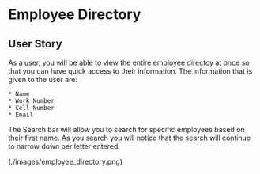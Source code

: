 # Employee Directory 

## User Story 
As a user, you will be able to view the entire employee directoy at once so that you can have quick access to their information. The information that is given to the user are:

    * Name 
    * Work Number 
    * Cell Number 
    * Email 

The Search bar will allow you to search for specific employees based on their first name. As you search you will notice that the search will continue to narrow down per letter entered. 

(./images/employee_directory.png)